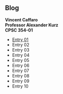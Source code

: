 ## Blog

**Vincent Caffaro**<br/>
**Professor Alexander Kurz** <br/>
**CPSC 354-01**

- [Entry 01](https://github.com/vzcaffaro/354_Blog/blob/master/Entry_01.md)<br/>
- Entry 02<br/>
- Entry 03<br/>
- Entry 04<br/>
- Entry 05<br/>
- Entry 06<br/>
- Entry 07<br/>
- Entry 08<br/>
- Entry 09<br/>
- Entry 10<br/>

 
